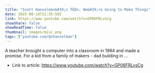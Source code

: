 ```yaml
---
title: "Scott Hanselman&#39;s TEDx: We&#39;re Going to Make Things"
date: 2025-08-14T21:35:50Z
link: https://www.youtube.com/watch?v=GP06FRLvsCg
showShare: false
showReadTime: false
thumbnail: images/misc.png
tags: ["youtube.com/@shanselman"]
---
```

A teacher brought a computer into a classroom in 1984 and made a promise. For a kid from a family of makers - dad building in ...

- Link to article: https://www.youtube.com/watch?v=GP06FRLvsCg